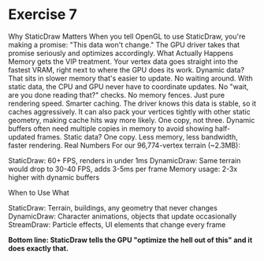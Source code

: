 # Exercise 7

Why StaticDraw Matters
When you tell OpenGL to use StaticDraw, you're making a promise: "This data won't change." The GPU driver takes that promise seriously and optimizes accordingly.
What Actually Happens
Memory gets the VIP treatment. Your vertex data goes straight into the fastest VRAM, right next to where the GPU does its work. Dynamic data? That sits in slower memory that's easier to update.
No waiting around. With static data, the CPU and GPU never have to coordinate updates. No "wait, are you done reading that?" checks. No memory fences. Just pure rendering speed.
Smarter caching. The driver knows this data is stable, so it caches aggressively. It can also pack your vertices tightly with other static geometry, making cache hits way more likely.
One copy, not three. Dynamic buffers often need multiple copies in memory to avoid showing half-updated frames. Static data? One copy. Less memory, less bandwidth, faster rendering.
Real Numbers
For our 96,774-vertex terrain (~2.3MB):

StaticDraw: 60+ FPS, renders in under 1ms
DynamicDraw: Same terrain would drop to 30-40 FPS, adds 3-5ms per frame
Memory usage: 2-3x higher with dynamic buffers

When to Use What

StaticDraw: Terrain, buildings, any geometry that never changes
DynamicDraw: Character animations, objects that update occasionally
StreamDraw: Particle effects, UI elements that change every frame

**Bottom line: StaticDraw tells the GPU "optimize the hell out of this" and it does exactly that.**
      

